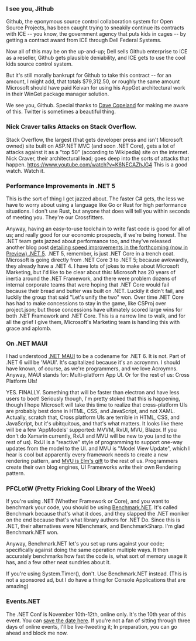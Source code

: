 ### I see you, Jithub

Github, the eponymous source control collaboration system for Open Source Projects, has been caught trying to sneakily continue its contracts with ICE -- you know, the government agency that puts kids in cages -- by getting a contract award from ICE through Dell Federal Systems.

Now all of this may be on the up-and-up; Dell sells Github enterprise to ICE as a reseller, Github gets plausible deniability, and ICE gets to use the cool kids source control system.

But it's still morally bankrupt for Github to take this contract -- for an amount, I might add, that totals $79,312.50, or roughly the same amount Microsoft should have paid Keivan for using his AppGet architectural work in their WinGet package manager solution.

We see you, Github. Special thanks to [Dave Copeland](https://twitter.com/davetron5000/status/1282738504624222208?s=20) for making me aware of this. Twitter is sometimes a beautiful thing.

### Nick Craver talks Attacks on Stack Overflow.

Stack Overflow, the largest (that gets developer press and isn't Microsoft owned) site built on ASP.NET MVC (and soon .NET Core), gets a lot of attacks against it as a "top 50" (according to Wikipedia) site on the internet.  Nick Craver, their architectural lead; goes deep into the sorts of attacks that happen. https://www.youtube.com/watch?v=K6NECAZhJG4 This is a good watch. Watch it.

### Performance Improvements in .NET 5

This is the sort of thing I get jazzed about.  The faster C# gets, the less we have to worry about using a language like Go or Rust for high performance situations.  I don't use Rust, but anyone that does will tell you within seconds of meeting you.  They're our Crossfitters.

Anyway, having an easy-to-use toolchain to write fast code is good for all of us; and really good for our economic prospects, if we're being honest.  The .NET team gets jazzed about performance too, and they've released another blog post [detailing speed improvements in the forthcoming (now in Preview) .NET 5](https://devblogs.microsoft.com/dotnet/performance-improvements-in-net-5/).  .NET 5, remember, is just .NET Core in a trench coat.  Microsoft is going directly from .NET Core 3 to .NET 5; because awkwardly, they already have a .NET 4.  I have lots of jokes to make about Microsoft Marketing, but I'd like to be clear about this: Microsoft has 20 years of inertia around the .NET Framework, and there were problem dozens of internal corporate teams that were hoping that .NET Core would fail because their bread and butter was built on .NET.  Luckily it didn't fail, and luckily the group that said "Let's unify the two" won.  Over time .NET Core has had to make concessions to stay in the game, like CSProj over project.json; but those concessions have ultimately scored large wins for both .NET Framework and .NET Core.  This is a narrow line to walk, and for all the grief I give them, Microsoft's Marketing team is handling this with grace and aplomb. 

### On .NET MAUI

I had understood [.NET MAUI](https://github.com/dotnet/maui) to be a codename for .NET 6. It is not.  Part of .NET 6 will be 'MAUI'. It's capitalized because it's an acroynmn. I should have known, of course, as we're programmers, and we love Acroymns.  Anyway, MAUI stands for: Multi-platform App UI.  Or for the rest of us: Cross Platform UIs!

YES. FINALLY. Something that will be faster than electron and have less users to boot! Seriously though, I'm pretty stoked that this is happening, though I hope Microsoft will take this time to realize that cross-platform UIs are probably best done in HTML, CSS, and JavaScript, and not XAML. Actually, scratch that, Cross platform UIs are terrible in HTML, CSS, and JavaScript, but it's ubitquitous, and that's what matters.  It looks like there will be a few 'AppModels' supported:
MVVM, RxUI, MVU, Blazor.  If you don't do Xamarin currently, RxUI and MVU will be new to you (and to the rest of us).  RxUI is a "reactive" style of programming to support one-way updates from the model to the UI. and MVU is "Model View Update", which I hear is cool but apparently every framework needs to create a new rendering pattern, and [MVU is Elm's gift](https://thomasbandt.com/model-view-update) to the rest of us.  Programmers create their own blog engines, UI Frameworks write their own Rendering pattern.


### PFCLotW (Pretty Fricking Cool Library of the Week)

If you're using .NET (Whether Framework or Core), and you want to benchmark your code, you should be using [Benchmark.NET](https://github.com/dotnet/BenchmarkDotNet).  It's called Benchmark because that's what it does, and they slapped the .NET moniker on the end because that's what library authors for .NET Do.  Since this is .NET, their alternatives were NBenchmark, and BenchmarkSharp. I'm glad Benchmark.NET won.

Anyway, Benchmark.NET let's you set up runs against your code; specifically against doing the same operation multiple ways. It then accurately benchmarks how fast the code is, what sort of memory usage it has, and a few other neat sundries about it.  

If you're using System.Timer(), don't. Use Benchmark.NET instead. (This is not a sponsored ad, but I do have a thing for Console Applications that are amazing)

### Events.NET

The .NET Conf is November 10th-12th, online only.  It's the 10th year of this event.  You can [save the date here](https://www.dotnetconf.net/?WT.mc_id=twc9-c9-chwarren).   If you're not a fan of sitting through three days of online events, I'll be live-tweeting it; In preparation, you can go ahead and block me now.

